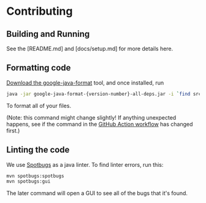 # Contributing

## Building and Running

See the [README.md] and [docs/setup.md] for more details here.

## Formatting code

[Download the google-java-format](https://github.com/google/google-java-format/releases/latest) tool, and once installed, run

```bash
java -jar google-java-format-{version-number}-all-deps.jar -i `find src/main/java/edu/suffolk -name *.java ! -name CodeTableConstants.java ! -name FilingCode.java`
```

To format all of your files.

(Note: this command might change slightly! If anything unexpected happens, see if the command in the [GitHub Action workflow](.github/workflows/formatting.yml) has changed first.)

## Linting the code

We use [Spotbugs](https://spotbugs.readthedocs.io/en/latest/introduction.html#) as a java linter. To find linter errors, run this:

```bash
mvn spotbugs:spotbugs
mvn spotbugs:gui
```

The later command will open a GUI to see all of the bugs that it's found.
